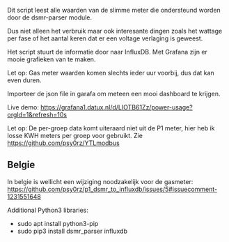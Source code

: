 Dit script leest alle waarden van de slimme meter die ondersteund worden door de dsmr-parser module.

Dus niet alleen het verbruik maar ook interesante dingen zoals het wattage per fase of het aantal keren dat er een voltage verlaging is geweest.

Het script stuurt de informatie door naar InfluxDB. Met Grafana zijn er mooie grafieken van te maken.

Let op: Gas meter waarden komen slechts ieder uur voorbij, dus dat kan even duren. 

Importeer de json file in garafa om meteen een mooi dashboard te krijgen.

Live demo: https://grafana1.datux.nl/d/LIOTB61Zz/power-usage?orgId=1&refresh=10s

Let op: De per-groep data komt uiteraard niet uit de P1 meter, hier heb ik losse KWH meters per groep voor gebruikt. Zie https://github.com/psy0rz/YTLmodbus

## Belgie

In belgie is wellicht een wijziging noodzakelijk voor de gasmeter: https://github.com/psy0rz/p1_dsmr_to_influxdb/issues/5#issuecomment-1231551648

Additional Python3 libraries:

- sudo apt install python3-pip
- sudo pip3 install dsmr_parser influxdb
